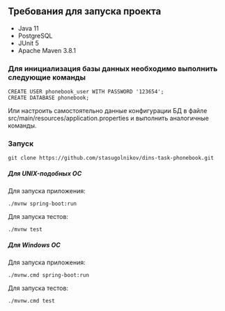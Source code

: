 ## Требования для запуска проекта
* Java 11
* PostgreSQL
* JUnit 5
* Apache Maven 3.8.1 


### Для инициализация базы данных необходимо выполнить следующие команды
```
CREATE USER phonebook_user WITH PASSWORD '123654';
CREATE DATABASE phonebook;
```
Или настроить самостоятельно данные конфигурации БД в файле src/main/resources/application.properties и выполнить аналогичные команды.

### Запуск
```
git clone https://github.com/stasugolnikov/dins-task-phonebook.git
```
##### Для UNIX-подобных ОС
Для запуска приложения:
```
./mvnw spring-boot:run
```
Для запуска тестов:
```
./mvnw test
```

##### Для Windows ОС
Для запуска приложения:
```
./mvnw.cmd spring-boot:run
```
Для запуска тестов:
```
./mvnw.cmd test
```
